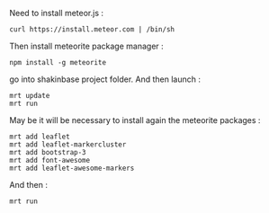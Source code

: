 Need to install meteor.js :

```curl https://install.meteor.com | /bin/sh```

Then install meteorite package manager :

```npm install -g meteorite```

go into shakinbase project folder. And then launch :

```
mrt update
mrt run
```

May be it will be necessary to install again the meteorite packages :

```
mrt add leaflet
mrt add leaflet-markercluster
mrt add bootstrap-3
mrt add font-awesome
mrt add leaflet-awesome-markers
```

And then :

```mrt run```


